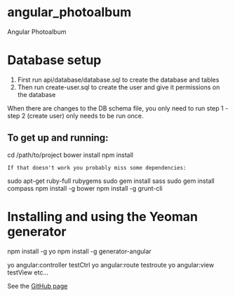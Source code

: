 # angular_photoalbum
Angular Photoalbum

# Database setup
 1. First run api/database/database.sql to create the database and tables
 2. Then run create-user.sql to create the user and give it permissions on the database

 When there are changes to the DB schema file, you only need to run step 1 - step 2 (create user) only needs to be run once.

## To get up and running:
cd /path/to/project
bower install
npm install

`If that doesn't work you probably miss some dependencies:`

sudo apt-get ruby-full rubygems
sudo gem install sass
sudo gem install compass
npm install -g bower
npm install -g grunt-cli

# Installing and using the Yeoman generator

npm install -g yo
npm install -g generator-angular

yo angular:controller testCtrl
yo angular:route testroute
yo angular:view testView
etc...

See the [GitHub page](https://github.com/yeoman/generator-angular)